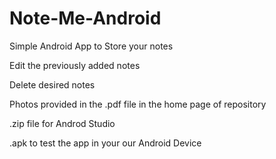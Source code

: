 # Note-Me-Android

Simple Android App to Store your notes 

Edit the previously added notes 

Delete desired notes 

Photos provided in the .pdf file in the home page of repository 

.zip file for Androd Studio 

.apk to test the app in your our Android Device 
